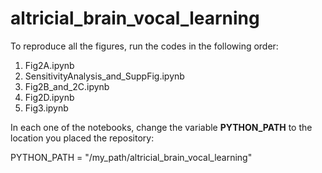 # altricial_brain_vocal_learning


To reproduce all the figures, run the codes in the following order:

1. Fig2A.ipynb
2. SensitivityAnalysis_and_SuppFig.ipynb
3. Fig2B_and_2C.ipynb
4. Fig2D.ipynb
5. Fig3.ipynb

In each one of the notebooks, change the variable **PYTHON_PATH** to the location you placed the repository:

PYTHON_PATH = "/my_path/altricial_brain_vocal_learning"
